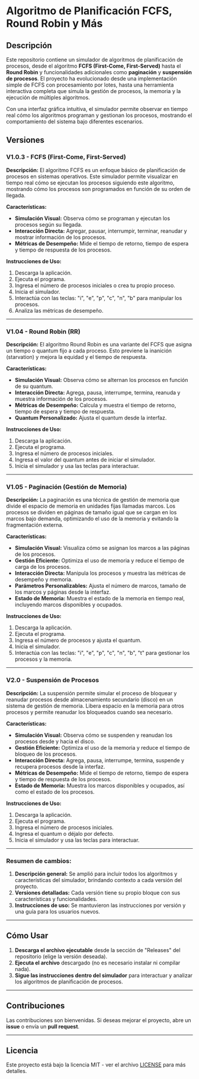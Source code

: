 # Algoritmo de Planificación FCFS, Round Robin y Más

## Descripción

Este repositorio contiene un simulador de algoritmos de planificación de procesos, desde el algoritmo **FCFS (First-Come, First-Served)** hasta el **Round Robin** y funcionalidades adicionales como **paginación** y **suspensión de procesos**. El proyecto ha evolucionado desde una implementación simple de FCFS con procesamiento por lotes, hasta una herramienta interactiva completa que simula la gestión de procesos, la memoria y la ejecución de múltiples algoritmos. 

Con una interfaz gráfica intuitiva, el simulador permite observar en tiempo real cómo los algoritmos programan y gestionan los procesos, mostrando el comportamiento del sistema bajo diferentes escenarios. 

## Versiones

### V1.0.3 - FCFS (First-Come, First-Served)
**Descripción:**
El algoritmo FCFS es un enfoque básico de planificación de procesos en sistemas operativos. Este simulador permite visualizar en tiempo real cómo se ejecutan los procesos siguiendo este algoritmo, mostrando cómo los procesos son programados en función de su orden de llegada.

**Características:**
- **Simulación Visual:** Observa cómo se programan y ejecutan los procesos según su llegada.
- **Interacción Directa:** Agregar, pausar, interrumpir, terminar, reanudar y mostrar información de los procesos.
- **Métricas de Desempeño:** Mide el tiempo de retorno, tiempo de espera y tiempo de respuesta de los procesos.

**Instrucciones de Uso:**
1. Descarga la aplicación.
2. Ejecuta el programa.
3. Ingresa el número de procesos iniciales o crea tu propio proceso.
4. Inicia el simulador.
5. Interactúa con las teclas: "i", "e", "p", "c", "n", "b" para manipular los procesos.
6. Analiza las métricas de desempeño.

---

### V1.04 - Round Robin (RR)
**Descripción:**
El algoritmo Round Robin es una variante del FCFS que asigna un tiempo o quantum fijo a cada proceso. Esto previene la inanición (starvation) y mejora la equidad y el tiempo de respuesta. 

**Características:**
- **Simulación Visual:** Observa cómo se alternan los procesos en función de su quantum.
- **Interacción Directa:** Agrega, pausa, interrumpe, termina, reanuda y muestra información de los procesos.
- **Métricas de Desempeño:** Calcula y muestra el tiempo de retorno, tiempo de espera y tiempo de respuesta.
- **Quantum Personalizado:** Ajusta el quantum desde la interfaz.

**Instrucciones de Uso:**
1. Descarga la aplicación.
2. Ejecuta el programa.
3. Ingresa el número de procesos iniciales.
4. Ingresa el valor del quantum antes de iniciar el simulador.
5. Inicia el simulador y usa las teclas para interactuar.

---

### V1.05 - Paginación (Gestión de Memoria)
**Descripción:**
La paginación es una técnica de gestión de memoria que divide el espacio de memoria en unidades fijas llamadas marcos. Los procesos se dividen en páginas de tamaño igual que se cargan en los marcos bajo demanda, optimizando el uso de la memoria y evitando la fragmentación externa.

**Características:**
- **Simulación Visual:** Visualiza cómo se asignan los marcos a las páginas de los procesos.
- **Gestión Eficiente:** Optimiza el uso de memoria y reduce el tiempo de carga de los procesos.
- **Interacción Directa:** Manipula los procesos y muestra las métricas de desempeño y memoria.
- **Parámetros Personalizables:** Ajusta el número de marcos, tamaño de los marcos y páginas desde la interfaz.
- **Estado de Memoria:** Muestra el estado de la memoria en tiempo real, incluyendo marcos disponibles y ocupados.

**Instrucciones de Uso:**
1. Descarga la aplicación.
2. Ejecuta el programa.
3. Ingresa el número de procesos y ajusta el quantum.
4. Inicia el simulador.
5. Interactúa con las teclas: "i", "e", "p", "c", "n", "b", "t" para gestionar los procesos y la memoria.

---

### V2.0 - Suspensión de Procesos
**Descripción:**
La suspensión permite simular el proceso de bloquear y reanudar procesos desde almacenamiento secundario (disco) en un sistema de gestión de memoria. Libera espacio en la memoria para otros procesos y permite reanudar los bloqueados cuando sea necesario.

**Características:**
- **Simulación Visual:** Observa cómo se suspenden y reanudan los procesos desde y hacia el disco.
- **Gestión Eficiente:** Optimiza el uso de la memoria y reduce el tiempo de bloqueo de los procesos.
- **Interacción Directa:** Agrega, pausa, interrumpe, termina, suspende y recupera procesos desde la interfaz.
- **Métricas de Desempeño:** Mide el tiempo de retorno, tiempo de espera y tiempo de respuesta de los procesos.
- **Estado de Memoria:** Muestra los marcos disponibles y ocupados, así como el estado de los procesos.

**Instrucciones de Uso:**
1. Descarga la aplicación.
2. Ejecuta el programa.
3. Ingresa el número de procesos iniciales.
4. Ingresa el quantum o déjalo por defecto.
5. Inicia el simulador y usa las teclas para interactuar.

---

### Resumen de cambios:

1. **Descripción general:** Se amplió para incluir todos los algoritmos y características del simulador, brindando contexto a cada versión del proyecto.
2. **Versiones detalladas:** Cada versión tiene su propio bloque con sus características y funcionalidades.
3. **Instrucciones de uso:** Se mantuvieron las instrucciones por versión y una guía para los usuarios nuevos.
   
---

## Cómo Usar

1. **Descarga el archivo ejecutable** desde la sección de "Releases" del repositorio (elige la versión deseada).
2. **Ejecuta el archivo** descargado (no es necesario instalar ni compilar nada).
3. **Sigue las instrucciones dentro del simulador** para interactuar y analizar los algoritmos de planificación de procesos.

---

## Contribuciones

Las contribuciones son bienvenidas. Si deseas mejorar el proyecto, abre un **issue** o envía un **pull request**.

---

## Licencia

Este proyecto está bajo la licencia MIT - ver el archivo [LICENSE](LICENSE) para más detalles.

